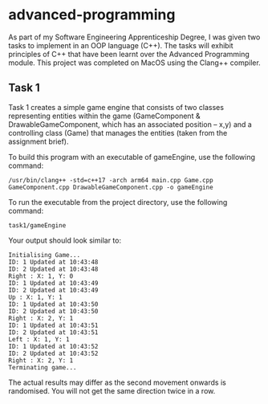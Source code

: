# advanced-programming
As part of my Software Engineering Apprenticeship Degree, I was given two tasks to implement in an OOP language (C++).  The tasks will exhibit principles of C++ that have been learnt over the Advanced Programming module. This project was completed on MacOS using the Clang++ compiler.

## Task 1

Task 1 creates a simple game engine that consists of two classes representing entities within the game (GameComponent & DrawableGameComponent, which has an associated position – x,y) and a controlling class (Game) that manages the entities (taken from the assignment brief).

To build this program with an executable of gameEngine, use the following command:
```console
/usr/bin/clang++ -std=c++17 -arch arm64 main.cpp Game.cpp GameComponent.cpp DrawableGameComponent.cpp -o gameEngine
```

To run the executable from the project directory, use the following command:
```console
task1/gameEngine 
```

Your output should look similar to:

```console
Initialising Game...
ID: 1 Updated at 10:43:48 
ID: 2 Updated at 10:43:48 
Right : X: 1, Y: 0 
ID: 1 Updated at 10:43:49 
ID: 2 Updated at 10:43:49 
Up : X: 1, Y: 1 
ID: 1 Updated at 10:43:50 
ID: 2 Updated at 10:43:50 
Right : X: 2, Y: 1 
ID: 1 Updated at 10:43:51 
ID: 2 Updated at 10:43:51 
Left : X: 1, Y: 1 
ID: 1 Updated at 10:43:52 
ID: 2 Updated at 10:43:52 
Right : X: 2, Y: 1 
Terminating game...
```

The actual results may differ as the second movement onwards is randomised. You will not get the same direction twice in a row.

